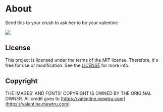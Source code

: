 # About
Send this to your crush to ask her to be your valentine

<img src="https://github.com/cuberoy/valentine/blob/main/gameplay.gif">

## License
This project is licensed under the terms of the MIT license. Therefore, it's free for use or modification. See the [LICENSE](https://github.com/cuberoy/valentine/blob/main/LICENSE.txt) for more info.

## Copyright
THE IMAGES' AND FONTS' COPYRIGHT IS OWNED BY THE ORIGINAL OWNER.
All credit goes to [https://valentine.mewtru.com](https://valentine.mewtru.com)
